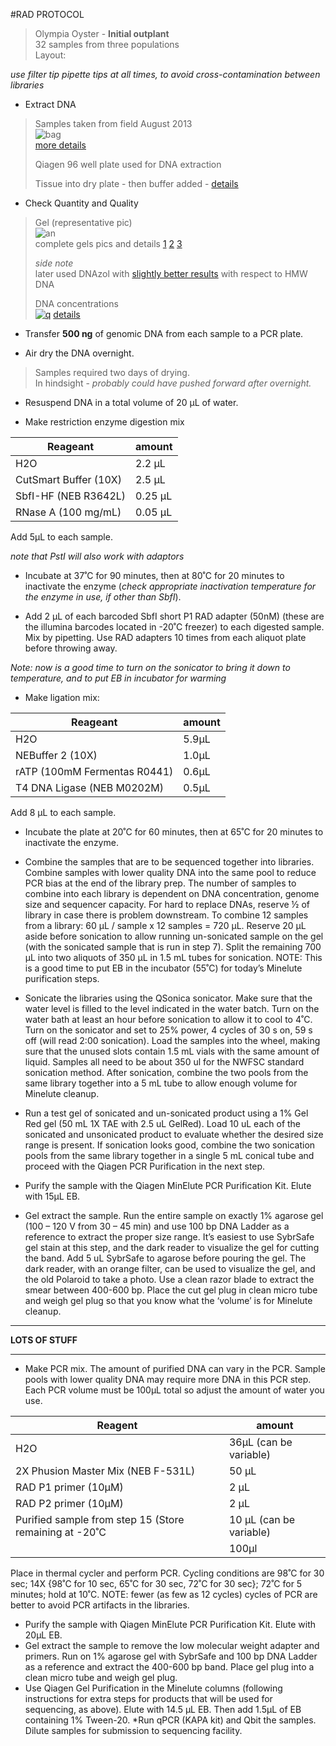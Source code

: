 #RAD PROTOCOL 
>Olympia Oyster - **Initial outplant**    
>32 samples from three populations    
>Layout:


_use filter tip pipette tips at all times, to avoid cross-contamination between libraries_


* Extract DNA

> Samples taken from field August 2013    
> ![bag](http://eagle.fish.washington.edu/cnidarian/skitch/olyo_-_August_2013_outplanting_1A01889A.png)   
> [more details](http://olyo.wikispaces.com/August+2013+outplanting)
> 
> Qiagen 96 well plate used for DNA extraction
> 
> Tissue into dry plate - then buffer added - [details](http://genefish.wikispaces.com/Sam%27s+Working+Notebook+August+-+December+2014#sjw20141014)
> 



* Check Quantity and Quality


> Gel (representative pic)   
> ![an](http://eagle.fish.washington.edu/cnidarian/skitch/sr320_tumblr_com_1A018930.png)   
> complete gels pics and details 
> [1](http://sr320.tumblr.com/post/100190074759) 
> [2](http://sr320.tumblr.com/post/100231194034) 
> [3](http://sr320.tumblr.com/post/100245499294)   
> 
> _side note_     
> later used DNAzol with [slightly better results](http://sr320.tumblr.com/post/101186109739) with respect to HMW DNA 
>
> DNA concentrations   
> [![q](http://eagle.fish.washington.edu/cnidarian/skitch/20141022-GigasRADdnaConcentrations_-_Google_Sheets_1A018BAE.png)](https://docs.google.com/spreadsheets/d/1ikRj2DEvkgIyogSGpl2V_6a64XDUyCSlwdQFO8Qv1no/edit#gid=1025947309) 
> [details](http://genefish.wikispaces.com/Sam%27s+Working+Notebook+August+-+December+2014#sjw20141022)

   
 

* Transfer **500 ng** of genomic DNA from each sample to a PCR plate.     

* Air dry the DNA overnight.  


>
> Samples required two days of drying.    
>  In hindsight - _probably could have pushed forward after overnight._ 
>
 
* Resuspend DNA in a total volume of 20 µL of water.   
     

* Make restriction enzyme digestion mix 

Reageant   | amount
------------ | ------------- 
H2O			  |	2.2 µL			
CutSmart Buffer (10X)		|	2.5 µL			
SbfI-HF (NEB R3642L)		|	0.25 µL
RNase A (100 mg/mL)			|   0.05 µL		

Add 5µL to each sample.    

_note that PstI will also work with adaptors_

* Incubate at 37˚C for 90 minutes, then at 80˚C for 20 minutes to inactivate the enzyme (_check appropriate inactivation temperature for the enzyme in use, if other than SbfI_).

* Add 2 µL of each barcoded SbfI short P1 RAD adapter (50nM) (these are the illumina barcodes located in -20˚C freezer) to each digested sample. Mix by pipetting.  Use RAD adapters 10 times from each aliquot plate before throwing away. 

_Note:  now is a good time to turn on the sonicator to bring it down to temperature, and to put EB in incubator for warming_

* Make ligation mix:

Reageant   | amount
------------ | ------------- 
H2O			|	5.9µL	
NEBuffer 2 (10X)	|	1.0µL
rATP (100mM Fermentas R0441)  | 0.6µL
T4 DNA Ligase (NEB M0202M)	|	0.5µL		
	
Add 8 µL to each sample.  

* Incubate the plate at 20˚C for 60 minutes, then at 65˚C for 20 minutes to inactivate the enzyme.

* Combine the samples that are to be sequenced together into libraries.  Combine samples with lower quality DNA into the same pool to reduce PCR bias at the end of the library prep. The number of samples to combine into each library is dependent on DNA concentration, genome size and sequencer capacity. For hard to replace DNAs, reserve ½ of library in case there is problem downstream.  To combine 12 samples from a library:  60 µL / sample x 12 samples = 720 µL.  Reserve 20 µL aside before sonication to allow running un-sonicated sample on the gel (with the sonicated sample that is run in step 7).  Split the remaining 700 µL into two aliquots of 350 µL in 1.5 mL tubes for sonication.  NOTE:  This is a good time to put EB in the incubator (55˚C) for today’s Minelute purification steps.
* Sonicate the libraries using the QSonica sonicator.  Make sure that the water level is filled to the level indicated in the water batch.  Turn on the water bath at least an hour before sonication to allow it to cool to 4˚C.  Turn on the sonicator and set to 25% power, 4 cycles of 30 s on, 59 s off (will read 2:00 sonication).  Load the samples into the wheel, making sure that the unused slots contain 1.5 mL vials with the same amount of liquid.  Samples all need to be about 350 ul for the NWFSC standard sonication method.  After sonication, combine the two pools from the same library together into a 5 mL tube to allow enough volume for Minelute cleanup.

* Run a test gel of sonicated and un-sonicated product using a 1% Gel Red gel (50 mL 1X TAE with 2.5 uL GelRed).  Load 10 uL each of the sonicated and unsonicated product to evaluate whether the desired size range is present.  If sonication looks good, combine the two sonication pools from the same library together in a single 5 mL conical tube and proceed with the Qiagen PCR Purification in the next step.
* Purify the sample with the Qiagen MinElute PCR Purification Kit. Elute with 15µL EB.

* Gel extract the sample. Run the entire sample on exactly 1% agarose gel (100 – 120 V from 30 – 45 min) and use 100 bp DNA Ladder as a reference to extract the proper size range. It’s easiest to use SybrSafe gel stain at this step, and the dark reader to visualize the gel for cutting the band.  Add 5 uL SybrSafe to agarose before pouring the gel.  The dark reader, with an orange filter, can be used to visualize the gel, and the old Polaroid to take a photo.  Use a clean razor blade to extract the smear between 400-600 bp.  Place the cut gel plug in clean micro tube and weigh gel plug so that you know what the ‘volume’ is for Minelute cleanup.

---


**LOTS OF STUFF**

---

* Make PCR mix. The amount of purified DNA can vary in the PCR.  Sample pools with lower quality DNA may require more DNA in this PCR step.  Each PCR volume must be 100µL total so adjust the amount of water you use. 

Reagent   | amount
------------ | ------------- 
H2O			|	36µL (can be variable)
2X Phusion Master Mix (NEB F-531L)		|	50 µL 
RAD P1 primer (10µM)  |	 2 µL  
RAD P2 primer (10µM) |	2 µL
Purified sample from step 15 (Store remaining at -20˚C | 10 µL (can be variable) 
      | 100µl


Place in thermal cycler and perform PCR. Cycling conditions are 98˚C for 30 sec; 14X {98˚C for 10 sec, 65˚C for 30 sec, 72˚C for 30 sec}; 72˚C for 5 minutes; hold at 10˚C.  NOTE:  fewer (as few as 12 cycles) cycles of PCR are better to avoid PCR artifacts in the libraries.

* Purify the sample with Qiagen MinElute PCR Purification Kit. Elute with 20µL EB.
* Gel extract the sample to remove the low molecular weight adapter and primers. Run on 1% agarose gel with SybrSafe and 100 bp DNA Ladder as a reference and extract the 400-600 bp band. Place gel plug into a clean micro tube and weigh gel plug.
* Use Qiagen Gel Purification in the Minelute columns (following instructions for extra steps for products that will be used for sequencing, as above). Elute with 14.5 µL EB. Then add 1.5µL of EB containing 1% Tween-20.
*Run qPCR (KAPA kit) and Qbit the samples. Dilute samples for submission to sequencing facility.
